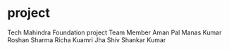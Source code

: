 # project
Tech Mahindra Foundation project
Team Member 
Aman Pal
Manas Kumar
Roshan Sharma
Richa Kuamri Jha
Shiv Shankar Kumar
